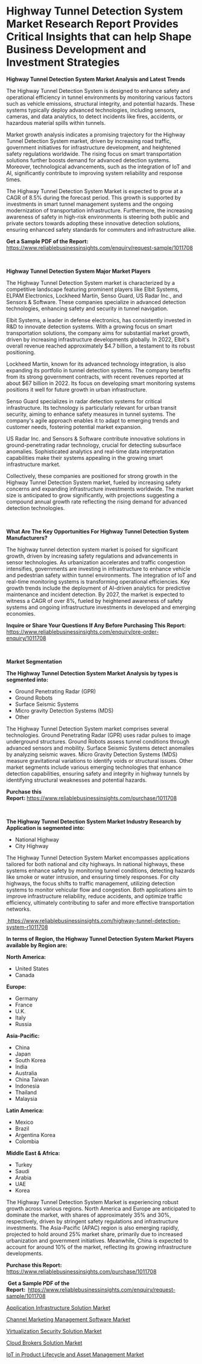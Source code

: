 <p><h1>Highway Tunnel Detection System Market Research Report Provides Critical Insights that can help Shape Business Development and Investment Strategies</h1></p><p><strong>Highway Tunnel Detection System Market Analysis and Latest Trends</strong></p>
<p><p>The Highway Tunnel Detection System is designed to enhance safety and operational efficiency in tunnel environments by monitoring various factors such as vehicle emissions, structural integrity, and potential hazards. These systems typically deploy advanced technologies, including sensors, cameras, and data analytics, to detect incidents like fires, accidents, or hazardous material spills within tunnels.</p><p>Market growth analysis indicates a promising trajectory for the Highway Tunnel Detection System market, driven by increasing road traffic, government initiatives for infrastructure development, and heightened safety regulations worldwide. The rising focus on smart transportation solutions further boosts demand for advanced detection systems. Moreover, technological advancements, such as the integration of IoT and AI, significantly contribute to improving system reliability and response times.</p><p>The Highway Tunnel Detection System Market is expected to grow at a CAGR of 8.5% during the forecast period. This growth is supported by investments in smart tunnel management systems and the ongoing modernization of transportation infrastructure. Furthermore, the increasing awareness of safety in high-risk environments is steering both public and private sectors towards adopting these innovative detection solutions, ensuring enhanced safety standards for commuters and infrastructure alike.</p></p>
<p><strong>Get a Sample PDF of the Report:&nbsp;</strong> <a href="https://www.reliablebusinessinsights.com/enquiry/request-sample/1011708?utm_campaign=60&utm_medium=2&utm_source=Github&utm_content=ia&utm_term=08032025&utm_id=highway-tunnel-detection-system">https://www.reliablebusinessinsights.com/enquiry/request-sample/1011708</a></p>
<p>&nbsp;</p>
<p><strong>Highway Tunnel Detection System Major Market Players</strong></p>
<p><p>The Highway Tunnel Detection System market is characterized by a competitive landscape featuring prominent players like Elbit Systems, ELPAM Electronics, Lockheed Martin, Senso Guard, US Radar Inc., and Sensors & Software. These companies specialize in advanced detection technologies, enhancing safety and security in tunnel navigation.</p><p>Elbit Systems, a leader in defense electronics, has consistently invested in R&D to innovate detection systems. With a growing focus on smart transportation solutions, the company aims for substantial market growth, driven by increasing infrastructure developments globally. In 2022, Elbit's overall revenue reached approximately $4.7 billion, a testament to its robust positioning.</p><p>Lockheed Martin, known for its advanced technology integration, is also expanding its portfolio in tunnel detection systems. The company benefits from its strong government contracts, with recent revenues reported at about $67 billion in 2022. Its focus on developing smart monitoring systems positions it well for future growth in urban infrastructure.</p><p>Senso Guard specializes in radar detection systems for critical infrastructure. Its technology is particularly relevant for urban transit security, aiming to enhance safety measures in tunnel systems. The company's agile approach enables it to adapt to emerging trends and customer needs, fostering potential market expansion.</p><p>US Radar Inc. and Sensors & Software contribute innovative solutions in ground-penetrating radar technology, crucial for detecting subsurface anomalies. Sophisticated analytics and real-time data interpretation capabilities make their systems appealing in the growing smart infrastructure market.</p><p>Collectively, these companies are positioned for strong growth in the Highway Tunnel Detection System market, fueled by increasing safety concerns and expanding infrastructure investments worldwide. The market size is anticipated to grow significantly, with projections suggesting a compound annual growth rate reflecting the rising demand for advanced detection technologies.</p></p>
<p>&nbsp;</p>
<p><strong>What Are The Key Opportunities For Highway Tunnel Detection System Manufacturers?</strong></p>
<p><p>The highway tunnel detection system market is poised for significant growth, driven by increasing safety regulations and advancements in sensor technologies. As urbanization accelerates and traffic congestion intensifies, governments are investing in infrastructure to enhance vehicle and pedestrian safety within tunnel environments. The integration of IoT and real-time monitoring systems is transforming operational efficiencies. Key growth trends include the deployment of AI-driven analytics for predictive maintenance and incident detection. By 2027, the market is expected to witness a CAGR of over 8%, fueled by heightened awareness of safety systems and ongoing infrastructure investments in developed and emerging economies.</p></p>
<p><strong>Inquire or Share Your Questions If Any Before Purchasing This Report:</strong> <a href="https://www.reliablebusinessinsights.com/enquiry/pre-order-enquiry/1011708?utm_campaign=60&utm_medium=2&utm_source=Github&utm_content=ia&utm_term=08032025&utm_id=highway-tunnel-detection-system">https://www.reliablebusinessinsights.com/enquiry/pre-order-enquiry/1011708</a></p>
<p>&nbsp;</p>
<p><strong>Market Segmentation</strong></p>
<p><strong>The Highway Tunnel Detection System Market Analysis by types is segmented into:</strong></p>
<p><ul><li>Ground Penetrating Radar (GPR)</li><li>Ground Robots</li><li>Surface Seismic Systems</li><li>Micro gravity Detection Systems (MDS)</li><li>Other</li></ul></p>
<p><p>The Highway Tunnel Detection System market comprises several technologies. Ground Penetrating Radar (GPR) uses radar pulses to image underground structures. Ground Robots assess tunnel conditions through advanced sensors and mobility. Surface Seismic Systems detect anomalies by analyzing seismic waves. Micro Gravity Detection Systems (MDS) measure gravitational variations to identify voids or structural issues. Other market segments include various emerging technologies that enhance detection capabilities, ensuring safety and integrity in highway tunnels by identifying structural weaknesses and potential hazards.</p></p>
<p><strong>Purchase this Report:&nbsp;</strong><a href="https://www.reliablebusinessinsights.com/purchase/1011708?utm_campaign=60&utm_medium=2&utm_source=Github&utm_content=ia&utm_term=08032025&utm_id=highway-tunnel-detection-system">https://www.reliablebusinessinsights.com/purchase/1011708</a></p>
<p>&nbsp;</p>
<p><strong>The Highway Tunnel Detection System Market Industry Research by Application is segmented into:</strong></p>
<p><ul><li>National Highway</li><li>City Highway</li></ul></p>
<p><p>The Highway Tunnel Detection System Market encompasses applications tailored for both national and city highways. In national highways, these systems enhance safety by monitoring tunnel conditions, detecting hazards like smoke or water intrusion, and ensuring timely responses. For city highways, the focus shifts to traffic management, utilizing detection systems to monitor vehicular flow and congestion. Both applications aim to improve infrastructure reliability, reduce accidents, and optimize traffic efficiency, ultimately contributing to safer and more effective transportation networks.</p></p>
<p><a href="https://www.reliablebusinessinsights.com/highway-tunnel-detection-system-r1011708?utm_campaign=60&utm_medium=2&utm_source=Github&utm_content=ia&utm_term=08032025&utm_id=highway-tunnel-detection-system">&nbsp;https://www.reliablebusinessinsights.com/highway-tunnel-detection-system-r1011708</a></p>
<p><strong>In terms of Region, the Highway Tunnel Detection System Market Players available by Region are:</strong></p>
<p>
    <p> <strong> North America: </strong>
        <ul>
            <li>United States</li>
            <li>Canada</li>
        </ul>
        </p> 
    <p> <strong> Europe: </strong>
        <ul>
            <li>Germany</li>
            <li>France</li>
            <li>U.K.</li>
            <li>Italy</li>
            <li>Russia</li>
        </ul>
        </p> 
    <p> <strong> Asia-Pacific: </strong>
        <ul>
            <li>China</li>
            <li>Japan</li>
            <li>South Korea</li>
            <li>India</li>
            <li>Australia</li>
            <li>China Taiwan</li>
            <li>Indonesia</li>
            <li>Thailand</li>
            <li>Malaysia</li>
        </ul>
        </p> 
    <p> <strong> Latin America: </strong>
        <ul>
            <li>Mexico</li>
            <li>Brazil</li>
            <li>Argentina Korea</li>
            <li>Colombia</li>
        </ul>
        </p> 
    <p> <strong> Middle East & Africa: </strong>
        <ul>
            <li>Turkey</li>
            <li>Saudi</li>
            <li>Arabia</li>
            <li>UAE</li>
            <li>Korea</li>
        </ul>
    </p>
    </p>
<p><p>The Highway Tunnel Detection System Market is experiencing robust growth across various regions. North America and Europe are anticipated to dominate the market, with shares of approximately 35% and 30%, respectively, driven by stringent safety regulations and infrastructure investments. The Asia-Pacific (APAC) region is also emerging rapidly, projected to hold around 25% market share, primarily due to increased urbanization and government initiatives. Meanwhile, China is expected to account for around 10% of the market, reflecting its growing infrastructure developments.</p></p>
<p><strong>Purchase this Report: </strong><a href="https://www.reliablebusinessinsights.com/purchase/1011708?utm_campaign=60&utm_medium=2&utm_source=Github&utm_content=ia&utm_term=08032025&utm_id=highway-tunnel-detection-system">https://www.reliablebusinessinsights.com/purchase/1011708</a></p>
<p>&nbsp;<strong>Get a Sample PDF of the Report:&nbsp;&nbsp;</strong><a href="https://www.reliablebusinessinsights.com/enquiry/request-sample/1011708?utm_campaign=60&utm_medium=2&utm_source=Github&utm_content=ia&utm_term=08032025&utm_id=highway-tunnel-detection-system">https://www.reliablebusinessinsights.com/enquiry/request-sample/1011708</a></p>
<p><strong></strong></p>
<p><p><a href="https://github.com/joubehobock75/Market-Research-Report-List-1/blob/main/application-infrastructure-solution-market.md?utm_campaign=60&utm_medium=2&utm_source=Github&utm_content=ia&utm_term=08032025&utm_id=highway-tunnel-detection-system">Application Infrastructure Solution Market</a></p><p><a href="https://github.com/mynaoanes/Market-Research-Report-List-1/blob/main/channel-marketing-management-software-market.md?utm_campaign=60&utm_medium=2&utm_source=Github&utm_content=ia&utm_term=08032025&utm_id=highway-tunnel-detection-system">Channel Marketing Management Software Market</a></p><p><a href="https://github.com/puhakhommabh/Market-Research-Report-List-1/blob/main/virtualization-security-solution-market.md?utm_campaign=60&utm_medium=2&utm_source=Github&utm_content=ia&utm_term=08032025&utm_id=highway-tunnel-detection-system">Virtualization Security Solution Market</a></p><p><a href="https://github.com/ozolsgasko02/Market-Research-Report-List-1/blob/main/cloud-brokers-solution-market.md?utm_campaign=60&utm_medium=2&utm_source=Github&utm_content=ia&utm_term=08032025&utm_id=highway-tunnel-detection-system">Cloud Brokers Solution Market</a></p><p><a href="https://github.com/borknyberg/Market-Research-Report-List-1/blob/main/iot-in-product-lifecycle-and-asset-management-market.md?utm_campaign=60&utm_medium=2&utm_source=Github&utm_content=ia&utm_term=08032025&utm_id=highway-tunnel-detection-system">IoT in Product Lifecycle and Asset Management Market</a></p></p>